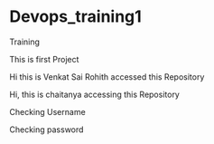 # Devops_training1
Training

This is first Project




Hi this is Venkat Sai Rohith accessed this Repository


Hi, this is chaitanya accessing this Repository


Checking Username

Checking password
